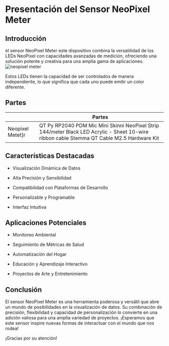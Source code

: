 # Presentación del Sensor NeoPixel Meter

## Introducción

el sensor NeoPixel Meter este dispositivo combina la versatilidad de los LEDs NeoPixel con capacidades avanzadas de medición, ofreciendo una solución potente y creativa para una amplia gama de aplicaciones.
![neopixel meter](https://cdn-learn.adafruit.com/guides/cropped_images/000/003/512/medium640thumb/guide-thumb-horz.gif?1643490992)

Estos LEDs tienen la capacidad de ser controlados de manera independiente, lo que significa que cada uno puede emitir un color diferente.

## Partes 
|                  | Partes                                                                                                                                        |
|------------------|-----------------------------------------------------------------------------------------------------------------------------------------------|
| Neopixel Metet]r | QT Py RP2040 PDM Mic Mini Skinni NeoPixel Strip 144/meter Black LED Acrylic - Sheet  10-wire ribbon cable  Stemma QT Cable  M2.5 Hardware Kit |

## Características Destacadas

- Visualización Dinámica de Datos

- Alta Precisión y Sensibilidad

- Compatibilidad con Plataformas de Desarrollo

- Personalizable y Programable

- Interfaz Intuitiva

## Aplicaciones Potenciales

- Monitoreo Ambiental

- Seguimiento de Métricas de Salud

- Automatización del Hogar

- Educación y Aprendizaje Interactivo

- Proyectos de Arte y Entretenimiento

## Conclusión

El sensor NeoPixel Meter es una herramienta poderosa y versátil que abre un mundo de posibilidades en la visualización de datos. Su combinación de precisión, flexibilidad y capacidad de personalización lo convierte en una adición valiosa para una amplia variedad de proyectos. ¡Esperamos que este sensor inspire nuevas formas de interactuar con el mundo que nos rodea!

¡Gracias por su atención!

